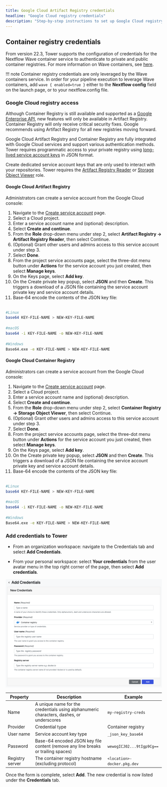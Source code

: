 ```yaml
---
title: Google Cloud Artifact Registry credentials
headline: "Google Cloud registry credentials"
description: "Step-by-step instructions to set up Google Cloud registry credentials in Nextflow Tower."
---
```


## Container registry credentials

From version 22.3, Tower supports the configuration of credentials for the Nextflow Wave container service to authenticate to private and public container registries. For more information on Wave containers, see [here](https://www.nextflow.io/docs/latest/wave.html).

<!-- prettier-ignore -->
!!! note
    Container registry credentials are only leveraged by the Wave containers service. In order for your pipeline execution to leverage Wave containers, add `wave { enabled=true }` either to the **Nextflow config** field on the launch page, or to your nextflow.config file.

### Google Cloud registry access

Although Container Registry is still available and supported as a [Google Enterprise API](https://cloud.google.com/blog/topics/inside-google-cloud/new-api-stability-tenets-govern-google-enterprise-apis), new features will only be available in Artifact Registry. Container Registry will only receive critical security fixes. Google recommends using Artifact Registry for all new registries moving forward.

Google Cloud Artifact Registry and Container Registry are fully integrated with Google Cloud services and support various authentication methods. Tower requires programmatic access to your private registry using [long-lived service account keys](https://cloud.google.com/artifact-registry/docs/docker/authentication#json-key) in JSON format.

Create dedicated service account keys that are only used to interact with your repositories. Tower requires the [Artifact Registry Reader](https://cloud.google.com/artifact-registry/docs/access-control#permissions) or [Storage Object Viewer](https://cloud.google.com/container-registry/docs/access-control#permissions) role.

#### Google Cloud Artifact Registry

Administrators can create a service account from the Google Cloud console:

1. Navigate to the [Create service account](https://console.cloud.google.com/projectselector/iam-admin/serviceaccounts/create?walkthrough_id=iam--create-service-account) page.
2. Select a Cloud project.
3. Enter a service account name and (optional) description.
4. Select **Create and continue**.
5. From the **Role** drop-down menu under step 2, select **Artifact Registry -> Artifact Registry Reader**, then select Continue.
6. (Optional) Grant other users and admins access to this service account under step 3.
7. Select **Done**.
8. From the project service accounts page, select the three-dot menu button under **Actions** for the service account you just created, then select **Manage keys**.
9. On the Keys page, select **Add key**.
10. On the Create private key popup, select **JSON** and then **Create**. This triggers a download of a JSON file containing the service account private key and service account details.
11. Base-64 encode the contents of the JSON key file:

```bash

#Linux
base64 KEY-FILE-NAME > NEW-KEY-FILE-NAME

#macOS
base64 -i KEY-FILE-NAME -o NEW-KEY-FILE-NAME

#Windows
Base64.exe -e KEY-FILE-NAME > NEW-KEY-FILE-NAME

```

#### Google Cloud Container Registry

Administrators can create a service account from the Google Cloud console:

1. Navigate to the [Create service account](https://console.cloud.google.com/projectselector/iam-admin/serviceaccounts/create?walkthrough_id=iam--create-service-account) page.
2. Select a Cloud project.
3. Enter a service account name and (optional) description.
4. Select **Create and continue**.
5. From the **Role** drop-down menu under step 2, select **Container Registry -> Storage Object Viewer**, then select Continue.
6. (Optional) Grant other users and admins access to this service account under step 3.
7. Select **Done**.
8. From the project service accounts page, select the three-dot menu button under **Actions** for the service account you just created, then select **Manage keys**.
9. On the Keys page, select **Add key**.
10. On the Create private key popup, select **JSON** and then **Create**. This triggers a download of a JSON file containing the service account private key and service account details.
11. Base-64 encode the contents of the JSON key file:

```bash

#Linux
base64 KEY-FILE-NAME > NEW-KEY-FILE-NAME

#macOS
base64 -i KEY-FILE-NAME -o NEW-KEY-FILE-NAME

#Windows
Base64.exe -e KEY-FILE-NAME > NEW-KEY-FILE-NAME

```

### Add credentials to Tower

- From an organization workspace: navigate to the Credentials tab and select **Add Credentials**.

- From your personal workspace: select **Your credentials** from the user avatar menu in the top right corner of the page, then select **Add credentials**.

![](_images/container_registry_credentials_blank.png)

| Property        | Description                                                                             | Example                     |
| --------------- | --------------------------------------------------------------------------------------- | --------------------------- |
| Name            | A unique name for the credentials using alphanumeric characters, dashes, or underscores | `my-registry-creds`         |
| Provider        | Credential type                                                                         | Container registry          |
| User name       | Service account key type                                                                | `_json_key_base64`          |
| Password        | Base-64 encoded JSON key file content (remove any line breaks or trailing spaces)       | `wewogICJ02...9tIgp9Cg==`   |
| Registry server | The container registry hostname (excluding protocol)                                    | `<location>-docker.pkg.dev` |

Once the form is complete, select **Add**. The new credential is now listed under the **Credentials** tab.
